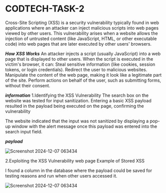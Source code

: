 # CODTECH-TASK-2
Cross-Site Scripting (XSS) is a security vulnerability typically found in web applications where an attacker can inject malicious scripts into web pages viewed by other users. This vulnerability arises when a website allows the injection of untrusted content (like JavaScript, HTML, or other executable code) into web pages that are later executed by other users' browsers.



***How XSS Works***
An attacker injects a script (usually JavaScript) into a web page that is displayed to other users.
When the script is executed in the victim's browser, it can:
Steal sensitive information (like cookies, session tokens, or login credentials).
Redirect the user to malicious websites.
Manipulate the content of the web page, making it look like a legitimate part of the site.
Perform actions on behalf of the user, such as submitting forms, without their consent.



***information***
1.Identifying the XSS Vulnerability
The search box on the website was tested for input sanitization. Entering a basic XSS payload resulted in the payload being executed on the page, confirming the vulnerability


The website indicated that the input was not sanitized by displaying a pop-up window with the alert message once this payload was entered into the search input field.

***payload***

<sCrIpt>alert("XsS")</scRiPt>

![Screenshot 2024-12-07 063434](https://github.com/user-attachments/assets/16507c8d-6d98-4182-aeec-6c6fee4af6fe)

2.Exploiting the XSS Vulnerability web page
Example of Stored XSS

I found a column in the database where the payload could be saved for testing reasons and run when other users accessed it.

![Screenshot 2024-12-07 063434](https://github.com/user-attachments/assets/c3a62b67-c7d9-48a2-a792-02ecba41e4b2)
